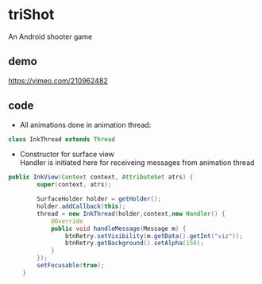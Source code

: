 # triShot
An Android shooter game</br>
## demo
https://vimeo.com/210962482

## code


 
- All animations done in animation thread:
```java
class InkThread extends Thread
```
- Constructor for surface view</br>
Handler is initiated here for receiveing messages from animation thread
```java
public InkView(Context context, AttributeSet atrs) {
        super(context, atrs);

        SurfaceHolder holder = getHolder();
        holder.addCallback(this);
        thread = new InkThread(holder,context,new Handler() {
            @Override
            public void handleMessage(Message m) {
                btnRetry.setVisibility(m.getData().getInt("viz"));
                btnRetry.getBackground().setAlpha(150);
            }
        });
        setFocusable(true);
    }

```


